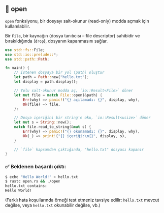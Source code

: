 ## 📖 open

`open` fonksiyonu, bir dosyayı salt-okunur (read-only) modda açmak için kullanılabilir.

Bir `File`, bir kaynağın (dosya tanıtıcısı – file descriptor) sahibidir ve bırakıldığında (`drop`), dosyanın kapanmasını sağlar.

```rust
use std::fs::File;
use std::io::prelude::*;
use std::path::Path;

fn main() {
    // İstenen dosyaya bir yol (path) oluştur
    let path = Path::new("hello.txt");
    let display = path.display();

    // Yolu salt-okunur modda aç, `io::Result<File>` döner
    let mut file = match File::open(&path) {
        Err(why) => panic!("{} açılamadı: {}", display, why),
        Ok(file) => file,
    };

    // Dosya içeriğini bir string'e oku, `io::Result<usize>` döner
    let mut s = String::new();
    match file.read_to_string(&mut s) {
        Err(why) => panic!("{} okunamadı: {}", display, why),
        Ok(_) => print!("{} içeriği:\n{}", display, s),
    }

    // `file` kapsamdan çıktığında, "hello.txt" dosyası kapanır
}
```

### ✅ Beklenen başarılı çıktı:

```bash
$ echo "Hello World!" > hello.txt
$ rustc open.rs && ./open
hello.txt contains:
Hello World!
```

(Farklı hata koşullarında örneği test etmeniz tavsiye edilir: `hello.txt` mevcut değilse, veya `hello.txt` okunabilir değilse, vb.)
